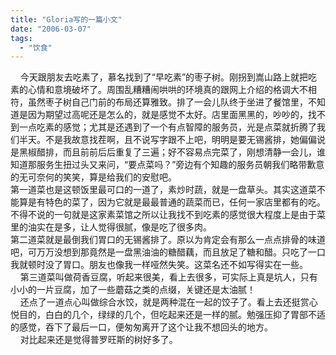 ```yaml
---
title: "Gloria写的一篇小文"
date: "2006-03-07"
tags: 
  - "饮食"
---
```


    今天跟朋友去吃素了，慕名找到了“早吃素”的枣子树。刚拐到嵩山路上就把吃素的心情和意境破坏了。周围乱糟糟闹哄哄的环境真的跟网上介绍的格调大不相符，虽然枣子树自己门前的布局还算雅致。排了一会儿队终于坐进了餐馆里，不知道是因为期望过高呢还是怎么的，就是感觉不太好。店里面黑黑的，吵吵的，找不到一点吃素的感觉；尤其是还遇到了一个有点智障的服务员，光是点菜就折腾了我们半天。不是我故意找茬啊，且不说写字跟不上吧，明明是要无锡酱排，她偏偏说是黑椒醋排，而且前前后后重复了三遍；好不容易点完菜了，刚想清静一会儿，谁知道那服务生扭过头又来问，“要点菜吗？”旁边有个知趣的服务员朝我们略带歉意的无可奈何的笑笑，算是给我们的安慰吧。  
第一道菜也是这顿饭里最可口的一道了，素炒时蔬，就是一盘草头。其实这道菜不能算是有特色的菜了，因为它就是最最普通的蔬菜而已，任何一家店里都有的吃。不得不说的一句就是这家素菜馆之所以让我找不到吃素的感觉很大程度上是由于菜里的油实在是多，让人觉得很腻，像是吃了很多肉。  
第二道菜就是最倒我们胃口的无锡酱排了。原以为肯定会有那么一点点排骨的味道吧，可万万没想到那竟然是一盘黑油油的糖醋藕，而且放足了糖和醋。只吃了一口我就顿时没了胃口。朋友也像我一样哑然失笑。这菜名还不如写得实在一些。  
    第三道菜叫做荷香豆腐，听起来很美，看上去很多，可实际上真是坑人，只有小小的一片豆腐，加了一些蘑菇之类的点缀，关键还是太油腻！  
    还点了一道点心叫做综合水饺，就是两种混在一起的饺子了。看上去还挺赏心悦目的，白白的几个，绿绿的几个，但吃起来还是一样的腻。勉强压抑了胃部不适的感觉，吞下了最后一口，便匆匆离开了这个让我不想回头的地方。  
    对比起来还是觉得普罗旺斯的树好多了。
